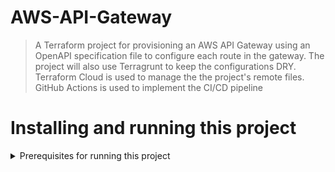 # AWS-API-Gateway


> A Terraform project for provisioning an AWS API Gateway using an OpenAPI specification file to configure each route in the gateway. The project will also use Terragrunt to keep the configurations DRY. Terraform Cloud is used to manage the the project's remote files. GitHub Actions is used to implement the CI/CD pipeline


# Installing and running this project
<details>
  <summary>Prerequisites for running this project</summary>
  * AWS CLI version 2
  * Terraform CLI 0.14.5 
</details>
